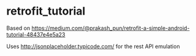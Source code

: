 # retrofit_tutorial

Based on https://medium.com/@prakash_pun/retrofit-a-simple-android-tutorial-48437e4e5a23

Uses http://jsonplaceholder.typicode.com/ for the rest API emulation
